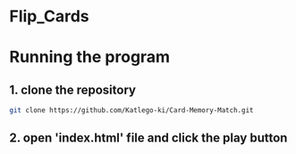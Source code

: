# Flip_Cards

# Running the program

## 1. clone the repository
```bash
git clone https://github.com/Katlego-ki/Card-Memory-Match.git
```

## 2. open 'index.html' file and click the play button
